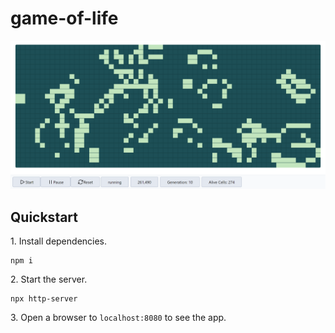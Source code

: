 # game-of-life

<img src="./images/screenshot.png">

## Quickstart

1\. Install dependencies.

```
npm i
```

2\. Start the server.

```
npx http-server
```

3\. Open a browser to `localhost:8080` to see the app.
